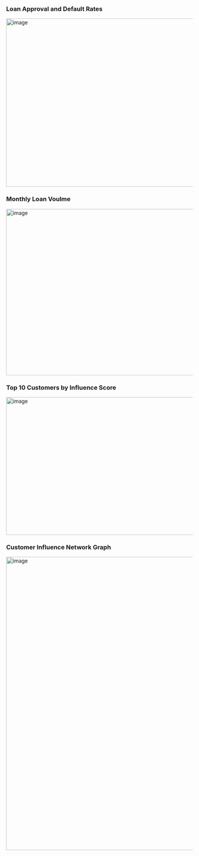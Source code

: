 
### Loan Approval and Default Rates
<img width="1029" height="453" alt="image" src="https://github.com/user-attachments/assets/8151d65c-bcb4-4fa1-ba3f-0fb840188a3c" />

### Monthly Loan Voulme
<img width="859" height="448" alt="image" src="https://github.com/user-attachments/assets/fe662013-41d3-4dfb-9971-6d2e60fd1b72" />

### Top 10 Customers by Influence Score
<img width="887" height="371" alt="image" src="https://github.com/user-attachments/assets/b5aa7ad6-ce7b-4667-8b0d-c58572a246f6" />

### Customer Influence Network Graph
<img width="1105" height="790" alt="image" src="https://github.com/user-attachments/assets/4e8ff6db-6495-4ec5-b36d-8cd1d9eb973a" />
